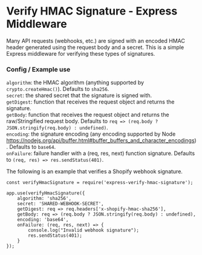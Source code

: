 # Verify HMAC Signature - Express Middleware

Many API requests (webhooks, etc.) are signed with an encoded HMAC header generated using the request body and a secret. This is a simple Express middleware for verifying these types of signatures. 

### Config / Example use

`algorithm`: the HMAC algorithm (anything supported by `crypto.createHmac()`). Defaults to `sha256`.  
`secret`: the shared secret that the signature is signed with.  
`getDigest`: function that receives the request object and returns the signature.  
`getBody`: function that receives the request object and returns the raw/Stringified request body. Defaults to `req => (req.body ? JSON.stringify(req.body) : undefined)`.    
`encoding`: the signature encoding (any encoding supported by Node https://nodejs.org/api/buffer.html#buffer_buffers_and_character_encodings). Defaults to `base64`.  
`onFailure`: failure handler with a (req, res, next) function signature. Defaults to `(req, res) => res.sendStatus(401)`.  

The following is an example that verifies a Shopify webhook signature.

```
const verifyHmacSignature = require('express-verify-hmac-signature');

app.use(verifyHmacSignature({
	algorithm: 'sha256',
	secret: 'SHARED-WEBHOOK-SECRET',
	getDigest: req => req.headers['x-shopify-hmac-sha256'],
	getBody: req => (req.body ? JSON.stringify(req.body) : undefined),
	encoding: 'base64',
	onFailure: (req, res, next) => {
		console.log("Invalid webhook signature");
		res.sendStatus(401);	
	}
});
```
